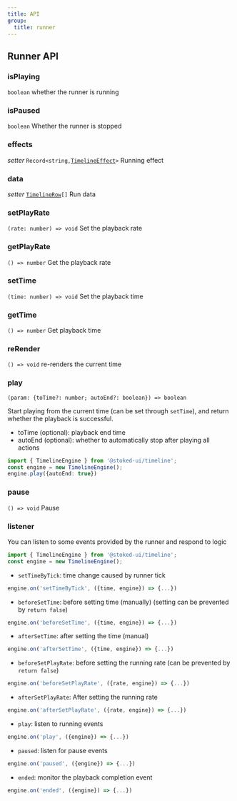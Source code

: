 ```yaml
---
title: API
group:
  title: runner
---
```


## Runner API

### isPlaying

`boolean` whether the runner is running

### isPaused

`boolean` Whether the runner is stopped

### effects

*setter* <code>Record<string,<a href="/data#timelineeffect">TimelineEffect</a>></code> Running effect

### data

*setter* <code><a href="/data#timelinerow">TimelineRow</a>[]</code> Run data

### setPlayRate

`(rate: number) => void` Set the playback rate

### getPlayRate

`() => number` Get the playback rate

### setTime

`(time: number) => void` Set the playback time

### getTime

`() => number` Get playback time

### reRender

`() => void` re-renders the current time

### play

`(param: {toTime?: number; autoEnd?: boolean}) => boolean`

Start playing from the current time (can be set through `setTime`), and return whether the playback is successful.
+ toTime (optional): playback end time
+ autoEnd (optional): whether to automatically stop after playing all actions

```ts | pure
import { TimelineEngine } from '@stoked-ui/timeline';
const engine = new TimelineEngine();
engine.play({autoEnd: true})
```

### pause

`() => void` Pause

### listener

You can listen to some events provided by the runner and respond to logic

```ts | pure
import { TimelineEngine } from '@stoked-ui/timeline';
const engine = new TimelineEngine();
```

+ `setTimeByTick`: time change caused by runner tick
```ts | pure
engine.on('setTimeByTick', ({time, engine}) => {...})
```

+ `beforeSetTime`: before setting time (manually) (setting can be prevented by `return false`)
```ts | pure
engine.on('beforeSetTime', ({time, engine}) => {...})
```

+ `afterSetTime`: after setting the time (manual)
```ts | pure
engine.on('afterSetTime', ({time, engine}) => {...})
```

+ `beforeSetPlayRate`: before setting the running rate (can be prevented by `return false`)
```ts | pure
engine.on('beforeSetPlayRate', ({rate, engine}) => {...})
```

+ `afterSetPlayRate`: After setting the running rate
```ts | pure
engine.on('afterSetPlayRate', ({rate, engine}) => {...})

```

+ `play`: listen to running events
```ts | pure
engine.on('play', ({engine}) => {...})
```

+ `paused`: listen for pause events
```ts | pure
engine.on('paused', ({engine}) => {...})
```

+ `ended`: monitor the playback completion event
```ts | pure
engine.on('ended', ({engine}) => {...})
```
